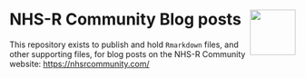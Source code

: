 
# NHS-R Community Blog posts <a href='https://nhsrcommunity.com/'><img src='man/figures/logo.png' align="right" height="80" /></a>

This repository exists to publish and hold `Rmarkdown` files, and other
supporting files, for blog posts on the NHS-R Community website:
<https://nhsrcommunity.com/>

